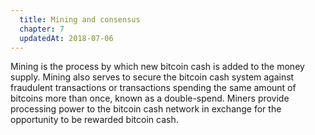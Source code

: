 ```yaml
---
  title: Mining and consensus
  chapter: 7
  updatedAt: 2018-07-06
---
```

Mining is the process by which new bitcoin cash is added to the money supply. Mining also serves to secure the bitcoin cash system against fraudulent transactions or transactions spending the same amount of bitcoins more than once, known as a double-spend. Miners provide processing power to the bitcoin cash network in exchange for the opportunity to be rewarded bitcoin cash.